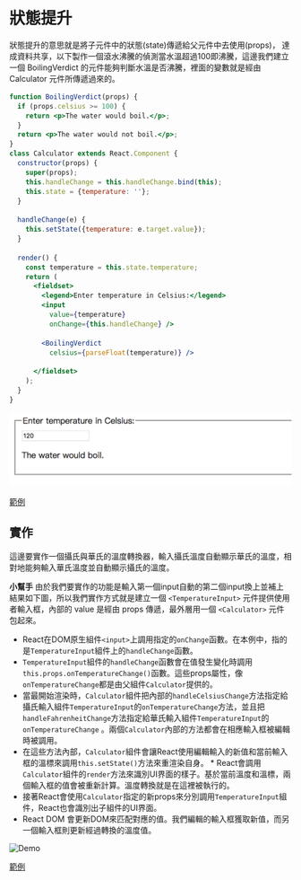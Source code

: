 # 狀態提升
狀態提升的意思就是將子元件中的狀態(state)傳遞給父元件中去使用(props)， 達成資料共享，以下製作一個滾水沸騰的偵測當水溫超過100即沸騰，這邊我們建立一個 BoilingVerdict 的元件能夠判斷水溫是否沸騰，裡面的變數就是經由 Calculator 元件所傳遞過來的。

```jsx
function BoilingVerdict(props) {
  if (props.celsius >= 100) {
    return <p>The water would boil.</p>;
  }
  return <p>The water would not boil.</p>;
}
class Calculator extends React.Component {
  constructor(props) {
    super(props);
    this.handleChange = this.handleChange.bind(this);
    this.state = {temperature: ''};
  }

  handleChange(e) {
    this.setState({temperature: e.target.value});
  }

  render() {
    const temperature = this.state.temperature;
    return (
      <fieldset>
        <legend>Enter temperature in Celsius:</legend>
        <input
          value={temperature}
          onChange={this.handleChange} />

        <BoilingVerdict
          celsius={parseFloat(temperature)} />

      </fieldset>
    );
  }
}
```

![](/assets/img2-9-1.png)

[範例](https://codepen.io/valscion/pen/VpZJRZ?editors=0010)

## 實作
這邊要實作一個攝氏與華氏的溫度轉換器，輸入攝氏溫度自動顯示華氏的溫度，相對地能夠輸入華氏溫度並自動顯示攝氏的溫度。

**小幫手**
由於我們要實作的功能是輸入第一個input自動的第二個input換上並補上結果如下圖，所以我們實作方式就是建立一個 `<TemperatureInput>` 元件提供使用者輸入框，內部的 value 是經由 props 傳遞，最外層用一個 `<Calculator>` 元件包起來。

* React在DOM原生組件`<input>`上調用指定的`onChange`函數。在本例中，指的是`TemperatureInput`組件上的`handleChange`函數。
* `TemperatureInput`組件的`handleChange`函數會在值發生變化時調用`this.props.onTemperatureChange()`函數。這些props屬性，像`onTemperatureChange`都是由父組件`Calculator`提供的。
* 當最開始渲染時，`Calculator`組件把內部的`handleCelsiusChange`方法指定給攝氏輸入組件`TemperatureInput`的`onTemperatureChange`方法，並且把`handleFahrenheitChange`方法指定給華氏輸入組件`TemperatureInput`的`onTemperatureChange` 。兩個`Calculator`內部的方法都會在相應輸入框被編輯時被調用。
* 在這些方法內部，`Calculator`組件會讓React使用編輯輸入的新值和當前輸入框的溫標來調用`this.setState()`方法來重渲染自身。 * React會調用`Calculator`組件的`render`方法來識別UI界面的樣子。基於當前溫度和溫標，兩個輸入框的值會被重新計算。溫度轉換就是在這裡被執行的。
* 接著React會使用`Calculator`指定的新props來分別調用`TemperatureInput`組件，React也會識別出子組件的UI界面。
* React DOM 會更新DOM來匹配對應的值。我們編輯的輸入框獲取新值，而另一個輸入框則更新經過轉換的溫度值。

![Demo](https://doc.react-china.org/react-devtools-state-ef94afc3447d75cdc245c77efb0d63be.gif)

[範例](https://github.com/ReactXLab/temperature-calculate)

